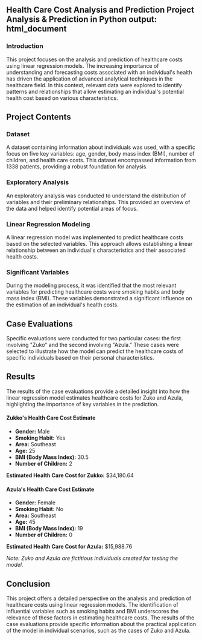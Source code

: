Health Care Cost Analysis and Prediction Project
Analysis &amp; Prediction  in Python
output: html_document
---

### Introduction
This project focuses on the analysis and prediction of healthcare costs using linear regression models. The increasing importance of understanding and forecasting costs associated with an individual's health has driven the application of advanced analytical techniques in the healthcare field. In this context, relevant data were explored to identify patterns and relationships that allow estimating an individual's potential health cost based on various characteristics.

## Project Contents

### Dataset
A dataset containing information about individuals was used, with a specific focus on five key variables: age, gender, body mass index (BMI), number of children, and health care costs. This dataset encompassed information from 1338 patients, providing a robust foundation for analysis.

### Exploratory Analysis
An exploratory analysis was conducted to understand the distribution of variables and their preliminary relationships. This provided an overview of the data and helped identify potential areas of focus.

### Linear Regression Modeling
A linear regression model was implemented to predict healthcare costs based on the selected variables. This approach allows establishing a linear relationship between an individual's characteristics and their associated health costs.

### Significant Variables
During the modeling process, it was identified that the most relevant variables for predicting healthcare costs were smoking habits and body mass index (BMI). These variables demonstrated a significant influence on the estimation of an individual's health costs.

## Case Evaluations
Specific evaluations were conducted for two particular cases: the first involving "Zuko" and the second involving "Azula." These cases were selected to illustrate how the model can predict the healthcare costs of specific individuals based on their personal characteristics.

## Results
The results of the case evaluations provide a detailed insight into how the linear regression model estimates healthcare costs for Zuko and Azula, highlighting the importance of key variables in the prediction.

#### Zukko's Health Care Cost Estimate

- **Gender:** Male
- **Smoking Habit:** Yes
- **Area:** Southeast
- **Age:** 25
- **BMI (Body Mass Index):** 30.5
- **Number of Children:** 2

**Estimated Health Care Cost for Zukko:** $34,180.64

#### Azula's Health Care Cost Estimate

- **Gender:** Female
- **Smoking Habit:** No
- **Area:** Southeast
- **Age:** 45
- **BMI (Body Mass Index):** 19
- **Number of Children:** 0

**Estimated Health Care Cost for Azula:** $15,988.76

*Note: Zuko and Azula are fictitious individuals created for testing the model.*

## Conclusion
This project offers a detailed perspective on the analysis and prediction of healthcare costs using linear regression models. The identification of influential variables such as smoking habits and BMI underscores the relevance of these factors in estimating healthcare costs. The results of the case evaluations provide specific information about the practical application of the model in individual scenarios, such as the cases of Zuko and Azula.


